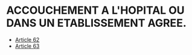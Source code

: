 # ACCOUCHEMENT A L'HOPITAL OU DANS UN ETABLISSEMENT AGREE.

- [Article 62](article-62.md)
- [Article 63](article-63.md)

